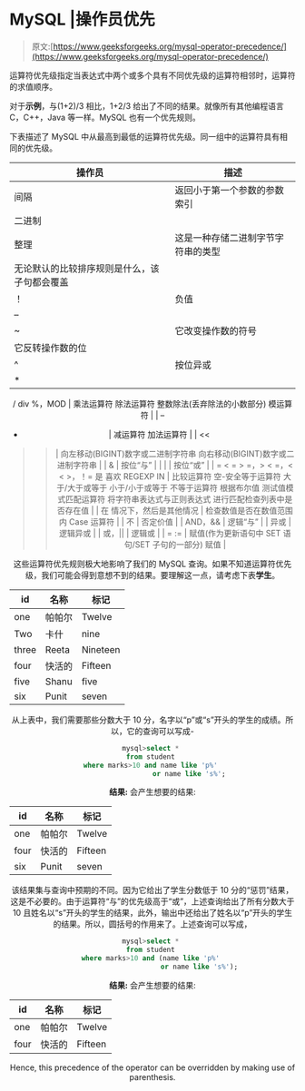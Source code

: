 # MySQL |操作员优先

> 原文:[https://www.geeksforgeeks.org/mysql-operator-precedence/](https://www.geeksforgeeks.org/mysql-operator-precedence/)

运算符优先级指定当表达式中两个或多个具有不同优先级的运算符相邻时，运算符的求值顺序。

对于**示例**，与(1+2)/3 相比，1+2/3 给出了不同的结果。就像所有其他编程语言 C，C++，Java 等一样。MySQL 也有一个优先规则。

下表描述了 MySQL 中从最高到最低的运算符优先级。同一组中的运算符具有相同的优先级。

<center>

| **操作员** | **描述** |
| --- | --- |
| 间隔 | 返回小于第一个参数的参数索引 |
| 二进制
整理 | 这是一种存储二进制字节字符串的类型
无论默认的比较排序规则是什么，该子句都会覆盖 |
| ！ | 负值 |
| –
~ | 它改变操作数的符号
它反转操作数的位 |
| ^ | 按位异或 |
| *
/
div
%，MOD | 乘法运算符
除法运算符
整数除法(丢弃除法的小数部分)
模运算符 |
| –
+ | 减运算符
加法运算符 |
| <<
> > | 向左移动(BIGINT)数字或二进制字符串
向右移动(BIGINT)数字或二进制字符串 |
| & | 按位“与” |
| &#124; | 按位“或” |
| =
< = >
> =，>
< =，<
< >，！=
是
喜欢
REGEXP
IN | 比较运算符
空-安全等于运算符
大于/大于或等于
小于/小于或等于
不等于运算符
根据布尔值
测试值模式匹配运算符
将字符串表达式与正则表达式
进行匹配检查列表中是否存在值 |
| 在
情况下，然后是其他情况 | 检查数值是否在数值范围内
Case 运算符 |
| 不 | 否定价值 |
| AND，&& | 逻辑“与” |
| 异或 | 逻辑异或 |
| 或，&#124;&#124; | 逻辑或 |
| =
:= | 赋值(作为更新语句中 SET 语句/SET 子句的一部分)
赋值 |

这些运算符优先规则极大地影响了我们的 MySQL 查询。如果不知道运算符优先级，我们可能会得到意想不到的结果。要理解这一点，请考虑下表**学生**。

<center>

| **id** | **名称** | **标记** |
| --- | --- | --- |
| one | 帕帕尔 | Twelve |
| Two | 卡什 | nine |
| three | Reeta | Nineteen |
| four | 快活的 | Fifteen |
| five | Shanu | five |
| six | Punit | seven |

</center>

从上表中，我们需要那些分数大于 10 分，名字以“p”或“s”开头的学生的成绩。所以，它的查询可以写成-

```sql
mysql>select * 
from student 
where marks>10 and name like 'p%' 
                   or name like 's%'; 
```

**结果:**
会产生想要的结果:

<center>

| **id** | **名称** | **标记** |
| --- | --- | --- |
| one | 帕帕尔 | Twelve |
| four | 快活的 | Fifteen |
| six | Punit | seven |

</center>

该结果集与查询中预期的不同。因为它给出了学生分数低于 10 分的“惩罚”结果，这是不必要的。由于运算符“与”的优先级高于“或”，上述查询给出了所有分数大于 10 且姓名以“s”开头的学生的结果，此外，输出中还给出了姓名以“p”开头的学生的结果。所以，圆括号的作用来了。上述查询可以写成，

```sql
mysql>select * 
from student 
where marks>10 and (name like 'p%' 
                       or name like 's%');
```

**结果:**
会产生想要的结果:

<center>

| **id** | **名称** | **标记** |
| --- | --- | --- |
| one | 帕帕尔 | Twelve |
| four | 快活的 | Fifteen |

</center>

Hence, this precedence of the operator can be overridden by making use of parenthesis.</center>